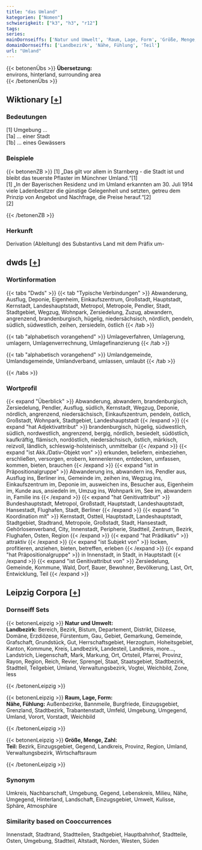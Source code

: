 ```yaml
---
title: "das Umland"
kategorien: ["Nomen"]
schwierigkeit: ["k3", "h3", "r12"]
tags:
series:
mainDornseiffs: ['Natur und Umwelt', 'Raum, Lage, Form', 'Größe, Menge, Zahl']
domainDornseiffs: ['Landbezirk', 'Nähe, Fühlung', 'Teil']
url: "Umland"
---
```


{{< betonenÜbs >}}
**Übersetzung:**  
environs, hinterland, surrounding area  
{{< /betonenÜbs >}}

## Wiktionary [[+](https://de.wiktionary.org/wiki/Umland)]

### Bedeutungen
[1] Umgebung …  
[1a] … einer Stadt  
[1b] … eines Gewässers  

### Beispiele
{{< betonenZB >}}
[1] „Das gilt vor allem in Starnberg - die Stadt ist und bleibt das teuerste Pflaster im Münchner Umland.“[1]  
[1] „In der Bayerischen Residenz und im Umland erkannten am 30. Juli 1914 viele Ladenbesitzer die günstige Gelegenheit und setzten, getreu dem Prinzip von Angebot und Nachfrage, die Preise herauf.“[2]  
[2]  

{{< /betonenZB >}}
### Herkunft
Derivation (Ableitung) des Substantivs Land mit dem Präfix um-  



## dwds [[+](https://www.dwds.de/wb/Umland)]

### Wortinformation
{{< tabs "Dwds" >}}
{{< tab "Typische Verbindungen" >}}
Abwanderung, Ausflug, Deponie, Eigenheim, Einkaufszentrum, Großstadt, Hauptstadt, Kernstadt, Landeshauptstadt, Metropol, Metropole, Pendler, Stadt, Stadtgebiet, Wegzug, Wohnpark, Zersiedelung, Zuzug, abwandern, angrenzend, brandenburgisch, hügelig, niedersächsisch, nördlich, pendeln, südlich, südwestlich, zeihen, zersiedeln, östlich
{{< /tab >}}

{{< tab "alphabetisch vorangehend" >}}
Umlageverfahren, Umlagerung, umlagern, Umlagenverrechnung, Umlagefinanzierung
{{< /tab >}}

{{< tab "alphabetisch vorangehend" >}}
Umlandgemeinde, Umlandsgemeinde, Umlandverband, umlassen, umlaubt
{{< /tab >}}

{{< /tabs >}}

### Wortprofil
{{< expand "Überblick" >}} Abwanderung, abwandern, brandenburgisch, Zersiedelung, Pendler, Ausflug, südlich, Kernstadt, Wegzug, Deponie, nördlich, angrenzend, niedersächsisch, Einkaufszentrum, pendeln, östlich, Großstadt, Wohnpark, Stadtgebiet, Landeshauptstadt {{< /expand >}}
{{< expand "hat Adjektivattribut" >}} brandenburgisch, hügelig, südwestlich, südlich, nordwestlich, angrenzend, bergig, nördlich, besiedelt, südöstlich, kaufkräftig, flämisch, nordöstlich, niedersächsisch, östlich, märkisch, reizvoll, ländlich, schleswig-holsteinisch, unmittelbar {{< /expand >}}
{{< expand "ist Akk./Dativ-Objekt von" >}} erkunden, beliefern, einbeziehen, erschließen, versorgen, erobern, kennenlernen, entdecken, umfassen, kommen, bieten, brauchen {{< /expand >}}
{{< expand "ist in Präpositionalgruppe" >}} Abwanderung ins, abwandern ins, Pendler aus, Ausflug ins, Berliner ins, Gemeinde im, zeihen ins, Wegzug ins, Einkaufszentrum im, Deponie im, ausweichen ins, Besucher aus, Eigenheim im, Kunde aus, ansiedeln im, Umzug ins, Wohnpark im, See im, abwandern in, Familie ins {{< /expand >}}
{{< expand "hat Genitivattribut" >}} Bundeshauptstadt, Metropol, Großstadt, Hauptstadt, Landeshauptstadt, Hansestadt, Flughafen, Stadt, Berliner {{< /expand >}}
{{< expand "in Koordination mit" >}} Kernstadt, Ostteil, Hauptstadt, Landeshauptstadt, Stadtgebiet, Stadtrand, Metropole, Großstadt, Stadt, Hansestadt, Gehörlosenverband, City, Innenstadt, Peripherie, Stadtteil, Zentrum, Bezirk, Flughafen, Osten, Region {{< /expand >}}
{{< expand "hat Prädikativ" >}} attraktiv {{< /expand >}}
{{< expand "ist Subjekt von" >}} locken, profitieren, anziehen, bieten, betreffen, erleben {{< /expand >}}
{{< expand "hat Präpositionalgruppe" >}} in Innenstadt, in Stadt, in Hauptstadt {{< /expand >}}
{{< expand "ist Genitivattribut von" >}} Zersiedelung, Gemeinde, Kommune, Wald, Dorf, Bauer, Bewohner, Bevölkerung, Last, Ort, Entwicklung, Teil {{< /expand >}}

## Leipzig Corpora [[+](https://corpora.uni-leipzig.de/en/res?word=Umland&corpusId=deu_newscrawl-public_2018)]

### Dornseiff Sets
{{< betonenLeipzig >}}
**Natur und Umwelt:**  
**Landbezirk:** Bereich, Bezirk, Bistum, Departement, Distrikt, Diözese, Domäne, Erzdiözese, Fürstentum, Gau, Gebiet, Gemarkung, Gemeinde, Grafschaft, Grundstück, Gut, Herrschaftsgebiet, Herzogtum, Hoheitsgebiet, Kanton, Kommune, Kreis, Landbezirk, Landesteil, Landkreis, more..., Landstrich, Liegenschaft, Mark, Markung, Ort, Ortsteil, Pfarrei, Provinz, Rayon, Region, Reich, Revier, Sprengel, Staat, Staatsgebiet, Stadtbezirk, Stadtteil, Teilgebiet, Umland, Verwaltungsbezirk, Vogtei, Weichbild, Zone, less  

{{< /betonenLeipzig >}}


{{< betonenLeipzig >}}
**Raum, Lage, Form:**  
**Nähe, Fühlung:** Außenbezirke, Bannmeile, Burgfriede, Einzugsgebiet, Grenzland, Stadtbezirk, Trabantenstadt, Umfeld, Umgebung, Umgegend, Umland, Vorort, Vorstadt, Weichbild  

{{< /betonenLeipzig >}}


{{< betonenLeipzig >}}
**Größe, Menge, Zahl:**  
**Teil:** Bezirk, Einzugsgebiet, Gegend, Landkreis, Provinz, Region, Umland, Verwaltungsbezirk, Wirtschaftsraum  

{{< /betonenLeipzig >}}

### Synonym
Umkreis, Nachbarschaft, Umgebung, Gegend, Lebenskreis, Milieu, Nähe, Umgegend, Hinterland, Landschaft, Einzugsgebiet, Umwelt, Kulisse, Sphäre, Atmosphäre


### Similarity based on Cooccurrences
Innenstadt, Stadtrand, Stadtteilen, Stadtgebiet, Hauptbahnhof, Stadtteile, Osten, Umgebung, Stadtteil, Altstadt, Norden, Westen, Süden

